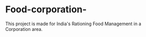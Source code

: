 # Food-corporation-
This project is made for India's Rationing Food Management in a Corporation area.
